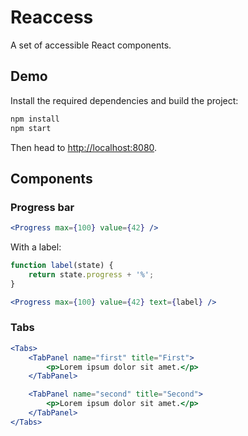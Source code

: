 Reaccess
========

A set of accessible React components.

Demo
----

Install the required dependencies and build the project:

```sh
npm install
npm start
```

Then head to [http://localhost:8080](http://localhost:8080).

Components
----------

### Progress bar

```jsx
<Progress max={100} value={42} />
```

With a label:

```jsx
function label(state) {
	return state.progress + '%';
}

<Progress max={100} value={42} text={label} />
```

### Tabs

```jsx
<Tabs>
	<TabPanel name="first" title="First">
		<p>Lorem ipsum dolor sit amet.</p>
	</TabPanel>

	<TabPanel name="second" title="Second">
		<p>Lorem ipsum dolor sit amet.</p>
	</TabPanel>
</Tabs>
```
